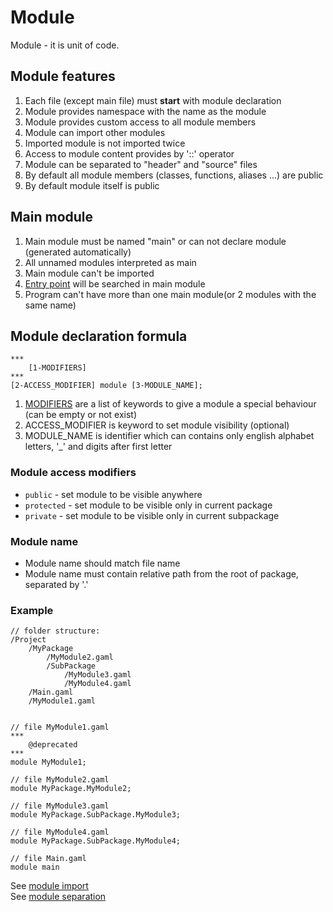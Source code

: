 # Module

Module - it is unit of code.



## Module features

1. Each file (except main file) must **start** with module declaration
2. Module provides namespace with the name as the module
3. Module provides custom access to all module members
4. Module can import other modules
5. Imported module is not imported twice
6. Access to module content provides by '::' operator
7. Module can be separated to "header" and "source" files
8. By default all module members (classes, functions, aliases ...) are public
9. By default module itself is public



## Main module

1. Main module must be named "main" or can not declare module (generated automatically)
2. All unnamed modules interpreted as main
3. Main module can't be imported
4. [Entry point](../8-Main/01-Main.md) will be searched in main module
5. Program can't have more than one main module(or 2 modules with the same name)



## Module declaration formula

```
***
	[1-MODIFIERS]
***
[2-ACCESS_MODIFIER] module [3-MODULE_NAME]; 
```
1. [MODIFIERS](04-ModuleModifiers.md) are a list of keywords to give a module a special behaviour (can be empty or not exist)
2. ACCESS_MODIFIER is keyword to set module visibility (optional)
3. MODULE_NAME is identifier which can contains only english alphabet letters, '_' and digits after first letter

### Module access modifiers

- `public` - set module to be visible anywhere
- `protected` - set module to be visible only in current package
- `private` - set module to be visible only in current subpackage

### Module name

- Module name should match file name
- Module name must contain relative path from the root of package, separated by '.'

### Example

```
// folder structure:
/Project
	/MyPackage
		/MyModule2.gaml
		/SubPackage
			/MyModule3.gaml
			/MyModule4.gaml
	/Main.gaml
	/MyModule1.gaml


// file MyModule1.gaml
***
	@deprecated
***
module MyModule1;

// file MyModule2.gaml
module MyPackage.MyModule2;

// file MyModule3.gaml
module MyPackage.SubPackage.MyModule3;

// file MyModule4.gaml
module MyPackage.SubPackage.MyModule4;

// file Main.gaml
module main
```



See [module import](05-ModuleImport.md) \
See [module separation](06-ModuleSeparation.md)
